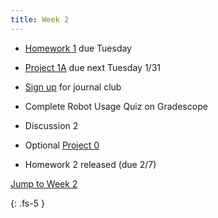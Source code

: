 ```yaml
---
title: Week 2
---
```

- [Homework 1](https://ucb-ee106.github.io/106b-sp23site/assets/hw/Homework_1__Dynamical_Systems.pdf) due Tuesday
- [Project 1A](https://ucb-ee106.github.io/106b-sp23site/assets/proj/proj1a.pdf) due next Tuesday 1/31
- [Sign up](https://forms.gle/qvJrAERH5mNJC1Gu5) for journal club  
- Complete Robot Usage Quiz on Gradescope

- Discussion 2
- Optional [Project 0](https://ucb-ee106.github.io/106b-sp23site/assets/proj/proj0.pdf)
- Homework 2 released (due 2/7)

<a href="#Week2">Jump to Week 2 </a>

{: .fs-5 }
